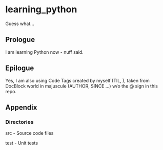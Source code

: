 # learning_python
Guess what...

## Prologue

I am learning Python now - nuff said.

## Epilogue
Yes, I am also using Code Tags created by myself (TIL, ), taken from DocBlock world in majuscule (AUTHOR, SINCE  ...) w/o the @ sign in this repo.


## Appendix 

### Directories 

src - Source code files 

test - Unit tests 